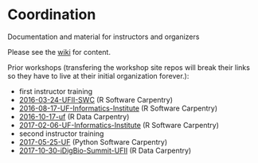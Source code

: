 # Coordination
Documentation and material for instructors and organizers

Please see the [wiki](https://github.com/UF-Carpentry/Coordination/wiki) for content.

Prior workshops (transfering the workshop site repos will break their links so they have to live at their initial organization forever.):

* first instructor training
* [2016-03-24-UFII-SWC](http://weecology.github.io/2016-03-24-UFII-SWC/) (R Software Carpentry)
* [2016-08-17-UF-Informatics-Institute](https://acislab.github.io/2016-08-17-UF-Informatics-Institute/) (R Software Carpentry)
* [2016-10-17-uf](https://weecology.github.io/2016-10-17-uf/) (R Data Carpentry)
* [2017-02-06-UF-Informatics-Institute](https://acislab.github.io/2017-02-06-UF-Informatics-Institute/) (R Software Carpentry)
* second instructor training
* [2017-05-25-UF](https://weecology.github.io/2017-05-25-UF/) (Python Software Carpentry)
* [2017-10-30-iDigBio-Summit-UFII](https://idigbio.github.io/2017-10-30-iDigBio-Summit-UFII/) (R Data Carpentry)
